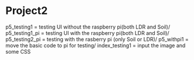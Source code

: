 # Project2
p5_testing1 = testing UI without the raspberry pi(both LDR and Soil)/ 
p5_testing1_pi = testing UI with the raspberry pi(both LDR and Soil)/ 
p5_testing2_pi = testing with the rasberry pi (only Soil or LDR)/
p5_withpi1 = move the basic code to pi for testing/
index_testing1 = input the image and some CSS
